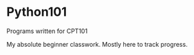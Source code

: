 # Python101
Programs written for CPT101

My absolute beginner classwork. Mostly here to track progress.
